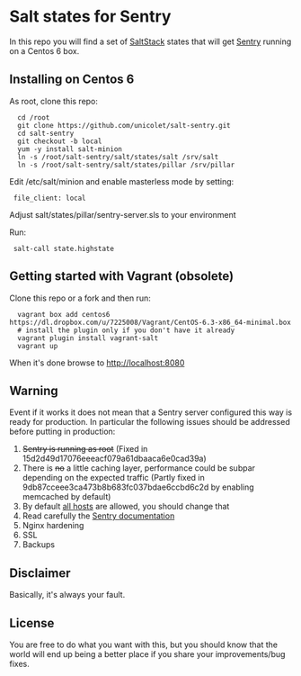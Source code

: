 Salt states for Sentry
======================

In this repo you will find a set of [SaltStack](http://www.saltstack.com/community/) states that will get [Sentry](http://getsentry.com) running on a Centos 6 box.

Installing on Centos 6
----------------------

As root, clone this repo:

      cd /root
      git clone https://github.com/unicolet/salt-sentry.git
      cd salt-sentry
      git checkout -b local
      yum -y install salt-minion
      ln -s /root/salt-sentry/salt/states/salt /srv/salt
      ln -s /root/salt-sentry/salt/states/pillar /srv/pillar
      
Edit /etc/salt/minion and enable masterless mode by setting:

     file_client: local

Adjust salt/states/pillar/sentry-server.sls to your environment

Run:

     salt-call state.highstate


Getting started with Vagrant (obsolete)
---------------------------------------

Clone this repo or a fork and then run:

      vagrant box add centos6 https://dl.dropbox.com/u/7225008/Vagrant/CentOS-6.3-x86_64-minimal.box
      # install the plugin only if you don't have it already
      vagrant plugin install vagrant-salt
      vagrant up

When it's done browse to [http://localhost:8080](http://localhost:8080)

Warning
-------

Event if it works it does not mean that a Sentry server configured this way is ready for production.
In particular the following issues should be addressed before putting in production:

1. <del>Sentry is running as root</del> (Fixed in 15d2d49d17076eeeacf079a61dbaaca6e0cad39a)
2. There is <del>no</del> a little caching layer, performance could be subpar depending on the expected traffic (Partly fixed in 9db87cceee3ca473b8b683fc037bdae6ccbd6c2d by enabling memcached by default)
3. By default [all hosts](https://github.com/unicolet/salt-sentry/blob/master/salt/states/pillar/sentry-server.sls#L6) are allowed, you should change that
4. Read carefully the [Sentry documentation](http://sentry.readthedocs.org/en/latest/)
5. Nginx hardening
6. SSL
7. Backups

Disclaimer
----------

Basically, it's always your fault.

License
-------

You are free to do what you want with this, but you should know that the world will end up being a better place if you share your improvements/bug fixes.

